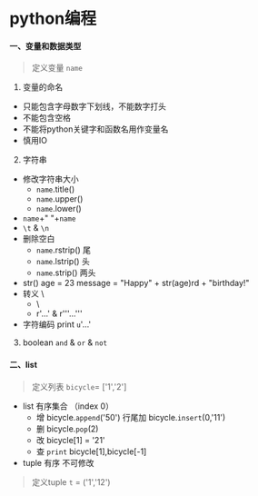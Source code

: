 # python编程
#### 一、变量和数据类型
> 定义变量 `name`
1. 变量的命名
- 只能包含字母数字下划线，不能数字打头
- 不能包含空格
- 不能将python关键字和函数名用作变量名
- 慎用IO
2. 字符串
- 修改字符串大小
  + `name`.title()
  + `name`.upper()
  + `name`.lower()
- `name`+" "+`name`
- `\t` & `\n`
- 删除空白
  + `name`.rstrip() 尾
  + `name`.lstrip() 头
  + `name`.strip() 两头
- str()
	age = 23
	message = "Happy" + str(age)rd + "birthday!"
- 转义 \
  + \
  + r'...' & r'''...'''
- 字符编码
  print `u`'...'
3. boolean
`and` & `or` & `not`
#### 二、list
> 定义列表 `bicycle`= ['1','2']
- list 有序集合 （index 0）
  + 增
bicycle.`append`('50') 行尾加
bicycle.`insert`(0,'11')
  + 删
bicycle.`pop`(2)
  + 改
bicycle[1] = '21'
  + 查
`print` bicycle[1],bicycle[-1]
- tuple 有序 不可修改
> 定义tuple `t` = ('1','12')

